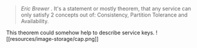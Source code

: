 > *Eric Brewer* . It's a statement or mostly theorem, that any service can only satisfy 2 concepts out of: Consistency, Partition Tolerance and Availability. 

This theorem could somehow help to describe service keys.
![[resources/image-storage/cap.png]]